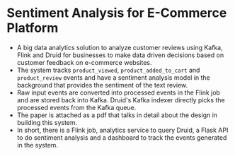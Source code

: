 # Sentiment Analysis for E-Commerce Platform

- A big data analytics solution to analyze customer reviews using Kafka, Flink and Druid for businesses to make data driven decisions based on customer feedback on e-commerce websites. 
- The system tracks ```product_viewed```, ```product_added_to_cart``` and ```product_review``` events and have a sentiment analysis model in the background that provides the sentiment of the text review.
- Raw input events are converted into processed events in the Flink job and are stored back into Kafka. Druid's Kafka indexer directly picks the processed events from the Kafka queue. 
- The paper is attached as a pdf that talks in detail about the design in building this system. 
- In short, there is a Flink job, analytics service to query Druid, a Flask API to do sentiment analysis and a dashboard to track the events generated in the system.
